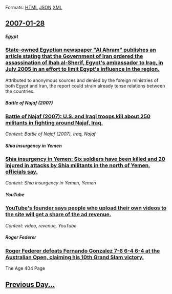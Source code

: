 
Formats: [HTML](2007/01/28/index.html)  [JSON](2007/01/28/index.json)  [XML](2007/01/28/index.xml)  

## [2007-01-28](/news/2007/01/28/index.md)

##### Egypt
### [ State-owned Egyptian newspaper "Al Ahram" publishes an article stating that the Government of Iran ordered the assassination of Ihab al-Sherif, Egypt's ambassador to Iraq, in July 2005 in an effort to limit Egypt's influence in the region. ](/news/2007/01/28/state-owned-egyptian-newspaper-al-ahram-publishes-an-article-stating-that-the-government-of-iran-ordered-the-assassination-of-ihab-al-she.md)
Attributed to anonymous sources and denied by the foreign ministries of both Egypt and Iran, the report could strain already tense relations between the countries.

##### Battle of Najaf (2007)
### [ Battle of Najaf (2007): U.S. and Iraqi troops kill about 250 militants in fighting around Najaf, Iraq. ](/news/2007/01/28/battle-of-najaf-2007-u-s-and-iraqi-troops-kill-about-250-militants-in-fighting-around-najaf-iraq.md)
_Context: Battle of Najaf (2007), Iraq, Najaf_

##### Shia insurgency in Yemen
### [ Shia insurgency in Yemen: Six soldiers have been killed and 20 injured in attacks by Shia militants in the north of Yemen, officials say. ](/news/2007/01/28/shia-insurgency-in-yemen-six-soldiers-have-been-killed-and-20-injured-in-attacks-by-shia-militants-in-the-north-of-yemen-officials-say.md)
_Context: Shia insurgency in Yemen, Yemen_

##### YouTube
### [ YouTube's founder says people who upload their own videos to the site will get a share of the ad revenue. ](/news/2007/01/28/youtube-s-founder-says-people-who-upload-their-own-videos-to-the-site-will-get-a-share-of-the-ad-revenue.md)
_Context: video, revenue, YouTube_

##### Roger Federer
### [ Roger Federer defeats Fernando Gonzalez 7-6 6-4 6-4 at the Australian Open, claiming his 10th Grand Slam victory. ](/news/2007/01/28/roger-federer-defeats-fernando-gonzalez-7-6-6-4-6-4-at-the-australian-open-claiming-his-10th-grand-slam-victory.md)
The Age 404 Page

## [Previous Day...](/news/2007/01/27/index.md)

